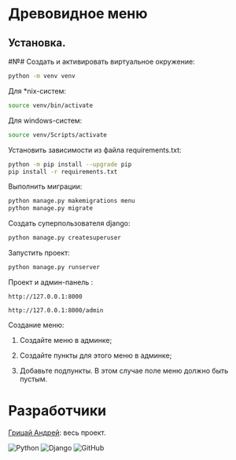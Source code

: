 # Древовидное меню

## Установка.

#№# Cоздать и активировать виртуальное окружение:

```bash 
python -m venv venv
```
Для *nix-систем:

```bash 
source venv/bin/activate
```
Для windows-систем:

```bash 
source venv/Scripts/activate
```
Установить зависимости из файла requirements.txt:

```bash 
python -m pip install --upgrade pip
pip install -r requirements.txt
```
Выполнить миграции:

```bash
python manage.py makemigrations menu
python manage.py migrate
```
Создать суперпользователя django:

```bash 
python manage.py createsuperuser
```
Запустить проект:

```bash 
python manage.py runserver
```
Проект и админ-панель :

```
http://127.0.0.1:8000

http://127.0.0.1:8000/admin
```


Создание меню:

1. Создайте меню в админке;

2. Создайте пункты для этого меню в админке;

3. Добавьте подпункты. В этом случае поле меню должно быть пустым.


# Разработчики

[Грицай Андрей](https://github.com/Netsky_29): весь проект.

![Python](https://img.shields.io/badge/python-3670A0?style=for-the-badge&logo=python&logoColor=ffdd54)
![Django](https://img.shields.io/badge/DJANGO-REST-ff1709?style=for-the-badge&logo=django&logoColor=white&color=ff1709&labelColor=gray)
![GitHub](https://img.shields.io/badge/github-%23121011.svg?style=for-the-badge&logo=github&logoColor=white)

